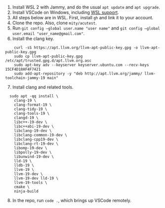 1. Install WSL 2 with Jammy, and do the usual `apt update` and `apt upgrade`.
2. Install VSCode on Windows, including [WSL support](https://marketplace.visualstudio.com/items?itemName=ms-vscode-remote.remote-wsl).
3. All steps below are in WSL. First, install `gh` and link it to your account.
4. Clone the repo. Also, clone `mity/acutest`.
5. Run `git config –global user.name "user name"` and `git config –global user.email "user_name@gmail.com"`.
6. Install the clang key.
```
    curl -sS https://apt.llvm.org/llvm-apt-public-key.gpg -o llvm-apt-public-key.gpg
    sudo cp llvm-apt-public-key.gpg /etc/apt/trusted.gpg.d/apt.llvm.org.asc
    sudo apt-key adv --keyserver keyserver.ubuntu.com --recv-keys 15CF4D18AF4F7421
    sudo add-apt-repository -y "deb http://apt.llvm.org/jammy/ llvm-toolchain-jammy-19 main"
```
7. Install clang and related tools.
```
  sudo apt -qq install \
    clang-19 \
    clang-format-19 \
    clang-tidy-19 \
    clang-tools-19 \
    clangd-19 \
    libc++-19-dev \
    libc++abi-19-dev \
    libclang-19-dev \
    libclang-common-19-dev \
    libclang-cpp19-dev \
    libclang-rt-19-dev \
    libomp-19-dev \
    libpolly-19-dev \
    libunwind-19-dev \
    lld-19 \
    lldb-19 \
    llvm-19 \
    llvm-19-dev \
    llvm-19-dev lld-19 \
    llvm-19-tools \
    cmake \
    ninja-build
```
8. In the repo, run `code .`, which brings up VSCode remotely.
